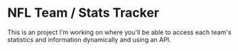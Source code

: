# NFL Team / Stats Tracker

This is an project I'm working on where you'll be able to access each team's statistics and information dynamically and  using an API.
